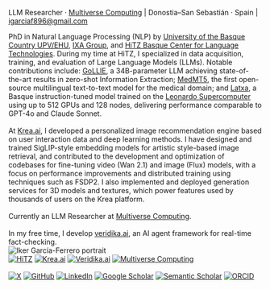 
<section class="hero">
  <p class="meta">LLM Researcher · <a href="https://multiversecomputing.com">Multiverse Computing</a> | Donostia–San Sebastián · Spain | <a href="mailto:igarciaf896@gmail.com">igarciaf896@gmail.com</a></p>
  <div class="stack">
    <div>
      PhD in Natural Language Processing (NLP) by <a href="https://www.ehu.eus/en/en-home">University of the Basque Country UPV/EHU</a>, <a href="http://www.ixa.eus/?language=en">IXA Group</a>, and <a href="http://www.hitz.eus/">HiTZ Basque Center for Language Technologies</a>.
      During my time at HiTZ, I specialized in data acquisition, training, and evaluation of Large Language Models (LLMs). Notable contributions include: <a href="https://hitz-zentroa.github.io/GoLLIE/">GoLLIE</a>, a 34B-parameter LLM achieving state-of-the-art results in zero-shot Information Extraction; <a href="https://huggingface.co/HiTZ/Medical-mT5-xl">MedMT5</a>, the first open-source multilingual text-to-text model for the medical domain; and <a href="https://arxiv.org/abs/2506.07597">Latxa</a>, a Basque instruction-tuned model trained on the <a href="https://leonardo-supercomputer.cineca.eu/hpc-system/">Leonardo Supercomputer</a> using up to 512 GPUs and 128 nodes, delivering performance comparable to GPT-4o and Claude Sonnet.
      <br><br>
      At <a href="https://www.krea.ai">Krea.ai</a>, I developed a personalized image recommendation engine based on user interaction data and deep learning methods. I have designed and trained SigLIP-style embedding models for artistic style-based image retrieval, and contributed to the development and optimization of codebases for fine-tuning video (Wan 2.1) and image (Flux) models, with a focus on performance improvements and distributed training using techniques such as FSDP2. I also implemented and deployed generation services for 3D models and textures, which power features used by thousands of users on the Krea platform.
      <br><br>
   Currently an LLM Researcher at <a href="https://multiversecomputing.com">Multiverse Computing</a>.
      <br><br>
      In my free time, I develop <a href="https://veridika.ai">veridika.ai</a>, an AI agent framework for real-time fact-checking.
    </div>
  </div>
  <div class="stack">
    <img class="avatar" src="images/Iker-box.jpg" alt="Iker García-Ferrero portrait">
    <div class="badges">
      <a href="http://www.hitz.eus/"><img class="badge-icon" src="icons/hitz_zentroa_logo.jpeg" alt="HiTZ"></a>
      <a href="https://www.krea.ai"><img class="badge-icon" src="icons/Krea.png" alt="Krea.ai"></a>
      <a href="https://veridika.ai"><img class="badge-icon" src="icons/veridika.png" alt="Veridika.ai"></a>
      <a href="https://multiversecomputing.com"><img class="badge-icon" src="icons/multiverse.png" alt="Multiverse Computing"></a>
    </div>
    <br>
    <div class="badges">
      <a href="https://twitter.com/iker_garciaf"><img class="badge-icon" src="icons/X.png" alt="X"></a>
      <a href="https://github.com/ikergarcia1996"><img class="badge-icon" src="icons/github.png" alt="GitHub"></a>
      <a href="https://www.linkedin.com/in/iker-garc%C3%ADa-ferrero-75343b172/?locale=en_US"><img class="badge-icon" src="icons/linkedin.png" alt="LinkedIn"></a>
      <a href="https://scholar.google.es/citations?user=yoOzj1MAAAAJ&hl"><img class="badge-icon" src="icons/google-scholar.png" alt="Google Scholar"></a>
      <a href="https://www.semanticscholar.org/author/Iker-Garc%C3%ADa-Ferrero/1453724884"><img class="badge-icon" src="icons/semantic-scholar.png" alt="Semantic Scholar"></a>
      <a href="https://orcid.org/0000-0001-9612-7134"><img class="badge-icon" src="icons/orcid.png" alt="ORCID"></a>
    </div>
  </div>
</section>

